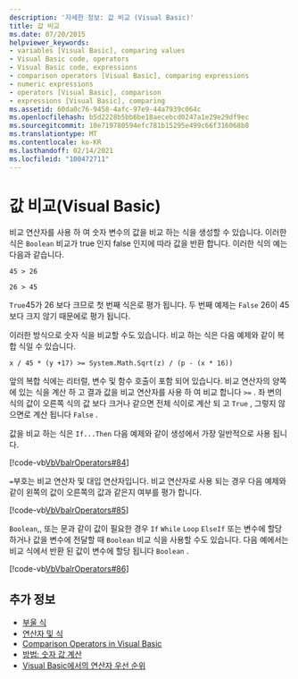 ```yaml
---
description: '자세한 정보: 값 비교 (Visual Basic)'
title: 값 비교
ms.date: 07/20/2015
helpviewer_keywords:
- variables [Visual Basic], comparing values
- Visual Basic code, operators
- Visual Basic code, expressions
- comparison operators [Visual Basic], comparing expressions
- numeric expressions
- operators [Visual Basic], comparison
- expressions [Visual Basic], comparing
ms.assetid: 60da0c76-9458-4afc-97e9-44a7939c064c
ms.openlocfilehash: b5d2228b5bb6be18aecebcd0247a1e29e29df9ec
ms.sourcegitcommit: 10e719780594efc781b15295e499c66f316068b8
ms.translationtype: MT
ms.contentlocale: ko-KR
ms.lasthandoff: 02/14/2021
ms.locfileid: "100472711"
---
```

# <a name="value-comparisons-visual-basic"></a>값 비교(Visual Basic)

비교 연산자를 사용 하 여 숫자 변수의 값을 비교 하는 식을 생성할 수 있습니다. 이러한 식은 `Boolean` 비교가 true 인지 false 인지에 따라 값을 반환 합니다. 이러한 식의 예는 다음과 같습니다.  
  
 `45 > 26`  
  
 `26 > 45`  
  
 `True`45가 26 보다 크므로 첫 번째 식은로 평가 됩니다. 두 번째 예제는 `False` 26이 45 보다 크지 않기 때문에로 평가 됩니다.  
  
 이러한 방식으로 숫자 식을 비교할 수도 있습니다. 비교 하는 식은 다음 예제와 같이 복합 식일 수 있습니다.  
  
 `x / 45 * (y +17) >= System.Math.Sqrt(z) / (p - (x * 16))`  
  
 앞의 복합 식에는 리터럴, 변수 및 함수 호출이 포함 되어 있습니다. 비교 연산자의 양쪽에 있는 식을 계산 하 고 결과 값을 비교 연산자를 사용 하 여 비교 합니다 `>=` . 좌 변의 식의 값이 오른쪽 식의 값 보다 크거나 같으면 전체 식이로 계산 되 고 `True` , 그렇지 않으면로 계산 됩니다 `False` .  
  
 값을 비교 하는 식은 `If...Then` 다음 예제와 같이 생성에서 가장 일반적으로 사용 됩니다.  
  
 [!code-vb[VbVbalrOperators#84](~/samples/snippets/visualbasic/VS_Snippets_VBCSharp/VbVbalrOperators/VB/Class1.vb#84)]  
  
 `=`부호는 비교 연산자 및 대입 연산자입니다. 비교 연산자로 사용 되는 경우 다음 예제와 같이 왼쪽의 값이 오른쪽의 값과 같은지 여부를 평가 합니다.  
  
 [!code-vb[VbVbalrOperators#85](~/samples/snippets/visualbasic/VS_Snippets_VBCSharp/VbVbalrOperators/VB/Class1.vb#85)]  
  
 `Boolean`,, 또는 문과 같이 값이 필요한 경우 `If` `While` `Loop` `ElseIf` 또는 변수에 할당 하거나 값을 변수에 전달할 때 `Boolean` 비교 식을 사용할 수도 있습니다. 다음 예에서는 비교 식에서 반환 된 값이 변수에 할당 됩니다 `Boolean` .  
  
 [!code-vb[VbVbalrOperators#86](~/samples/snippets/visualbasic/VS_Snippets_VBCSharp/VbVbalrOperators/VB/Class1.vb#86)]  
  
## <a name="see-also"></a>추가 정보

- [부울 식](boolean-expressions.md)
- [연산자 및 식](index.md)
- [Comparison Operators in Visual Basic](comparison-operators.md)
- [방법: 숫자 값 계산](how-to-calculate-numeric-values.md)
- [Visual Basic에서의 연산자 우선 순위](../../../language-reference/operators/operator-precedence.md)

